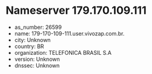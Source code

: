 # Nameserver 179.170.109.111

* as_number: 26599
* name: 179-170-109-111.user.vivozap.com.br.
* city: Unknown
* country: BR
* organization: TELEFONICA BRASIL S.A
* version: Unknown
* dnssec: Unknown
